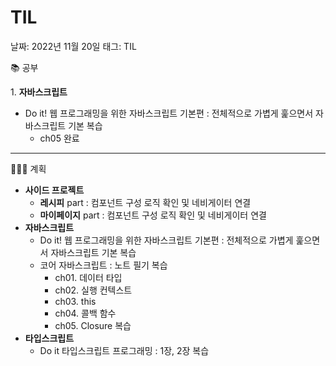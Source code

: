 # TIL

날짜: 2022년 11월 20일
태그: TIL

📚 공부

1. **자바스크립트**

- Do it! 웹 프로그래밍을 위한 자바스크립트 기본편 : 전체적으로 가볍게 훑으면서 자바스크립트 기본 복습
    - ch05 완료

---

👩🏻‍💻 계획

- **사이드 프로젝트**
    - **레시피** part :  컴포넌트 구성 로직 확인 및 네비게이터 연결
    - **마이페이지** part : 컴포넌트 구성 로직 확인 및 네비게이터 연결
- **자바스크립트**
    - Do it! 웹 프로그래밍을 위한 자바스크립트 기본편 : 전체적으로 가볍게 훑으면서 자바스크립트 기본 복습
    - 코어 자바스크립트 : 노트 필기 복습
        - ch01. 데이터 타입
        - ch02. 실행 컨텍스트
        - ch03. this
        - ch04. 콜백 함수
        - ch05. Closure 복습
- **타입스크립트**
    - Do it 타입스크립트 프로그래밍 : 1장, 2장 복습